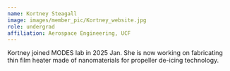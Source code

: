 ```yaml
---
name: Kortney Steagall
image: images/member_pic/Kortney_website.jpg
role: undergrad
affiliation: Aerospace Engineering, UCF
---
```


Kortney joined MODES lab in 2025 Jan. She is now working on fabricating thin film heater made of nanomaterials for propeller de-icing technology.

